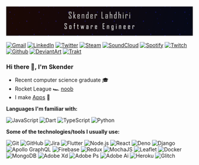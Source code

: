 [![Header](https://raw.githubusercontent.com/skenderl/skenderl/master/me.gif)](https://www.youtube.com/watch?v=M0m3kMPEE_c)

[![Gmail](https://img.shields.io/badge/-GMAIL-D14836?style=for-the-badge&logo=gmail&logoColor=white)](mailto:soloduocontact@gmail.com)
[![LinkedIn](https://img.shields.io/badge/-LinkedIn-0070ac?style=for-the-badge&logo=linkedin&logoColor=white)](https://www.linkedin.com/in/skenderl/)
[![Twitter](https://img.shields.io/badge/-Twitter-1da1f2?style=for-the-badge&logo=twitter&logoColor=white)](https://twitter.com/skenderl)
[![Steam](https://img.shields.io/badge/-Steam-000000?style=for-the-badge&logo=steam&logoColor=white)](https://steamcommunity.com/id/gangidoo)
[![SoundCloud](https://img.shields.io/badge/-SoundCloud-FF3300?style=for-the-badge&logo=soundcloud&logoColor=white)](https://soundcloud.com/bwlhaictke)
[![Spotify](https://img.shields.io/badge/-Spotify-1db954?style=for-the-badge&logo=spotify&logoColor=white)](https://open.spotify.com/user/7xs1s7d10l7gisbl9n6hltql9)
[![Twitch](https://img.shields.io/badge/-Twitch-9147ff?style=for-the-badge&logo=twitch&logoColor=white)](https://www.twitch.tv/gangidoo)
[![Github](https://img.shields.io/badge/-Github-000000?style=for-the-badge&logo=github&logoColor=white)](https://github.com/skenderl)
[![DeviantArt](https://img.shields.io/badge/-DeviantArt-0fcc47?style=for-the-badge&logo=deviantart&logoColor=white)](https://www.deviantart.com/gangidoo)
[![Trakt](https://img.shields.io/badge/-Trakt-ed1c24?style=for-the-badge&logo=trakt&logoColor=white)](https://trakt.tv/users/angryguy)

### Hi there 👋, I'm Skender

- Recent computer science graduate  🎓
- Rocket League 🏎️ [noob](https://rocketleague.tracker.network/profile/steam/76561198062317837)
- I make [Apps](https://play.google.com/store/apps/dev?id=5722813978071911216)  📱

**Languages I'm familiar with:**

![JavaScript](https://img.shields.io/badge/-JavaScript-000000?style=flat&logo=javascript)
![Dart](https://img.shields.io/badge/-Dart-000000?style=flat&logo=Dart&logoColor=0175C2)
![TypeScript](https://img.shields.io/badge/-TypeScript-000000?style=flat&logo=typescript&logoColor=007ACC)
![Python](https://img.shields.io/badge/-Python-000000?style=flat&logo=python)

**Some of the technologies/tools I usually use:**

![Git](https://img.shields.io/badge/-Git-000000?style=flat&logo=git&logoColor=F05032)
![GitHub](https://img.shields.io/badge/-GitHub-000000?style=flat&logo=github&logoColor=FFFFFF)
![Jira](https://img.shields.io/badge/-Jira-000000?style=flat&logo=jira-software&logoColor=2684ff)
![Flutter](https://img.shields.io/badge/-Flutter-000000?style=flat&logo=Flutter&logoColor=45d1fd)
![Node.js](https://img.shields.io/badge/-Node.js-000000?style=flat&logo=node.js&logoColor=339933)
![React](https://img.shields.io/badge/-React-000000?style=flat&logo=React&logoColor=61DAFB)
![Deno](https://img.shields.io/badge/-Deno-000000?style=flat&logo=deno&logoColor=FFFFFF)
![Django](https://img.shields.io/badge/-Django-000000?style=flat&logo=django&logoColor=2ba977)
![Apollo GraphQL](https://img.shields.io/badge/-Apollo%20GraphQL-000000?style=flat&logo=apollo-graphql&logoColor=white)
![Firebase](https://img.shields.io/badge/-Firebase-000000?style=flat&logo=firebase&logoColor=f8c601)
![Redux](https://img.shields.io/badge/-Redux-000000?style=flat&logo=redux&logoColor=593d88)
![MochaJS](https://img.shields.io/badge/-MochaJS-000000?style=flat&logo=mocha&logoColor=8d6748)
![Leaflet](https://img.shields.io/badge/-Leaflet-000000?style=flat&logo=leaflet&logoColor=84c142)
![Docker](https://img.shields.io/badge/-Docker-000000?style=flat&logo=docker&logoColor=2496ed)
![MongoDB](https://img.shields.io/badge/-MongoDB-000000?style=flat&logo=mongodb&logoColor=10aa50)
![Adobe Xd](https://img.shields.io/badge/-Adobe%20Xd-000000?style=flat&logo=adobe-xd&logoColor=e535ab)
![Adobe Ps](https://img.shields.io/badge/-Adobe%20Ps-000000?style=flat&logo=adobe-photoshop&logoColor=30a3f8)
![Adobe Ai](https://img.shields.io/badge/-Adobe%20Ai-000000?style=flat&logo=adobe-illustrator&logoColor=fe7903)
![Heroku](https://img.shields.io/badge/-Heroku-000000?style=flat&logo=heroku&logoColor=6762a6)
![Glitch](https://img.shields.io/badge/-Glitch-000000?style=flat&logo=glitch&logoColor=e27653)
